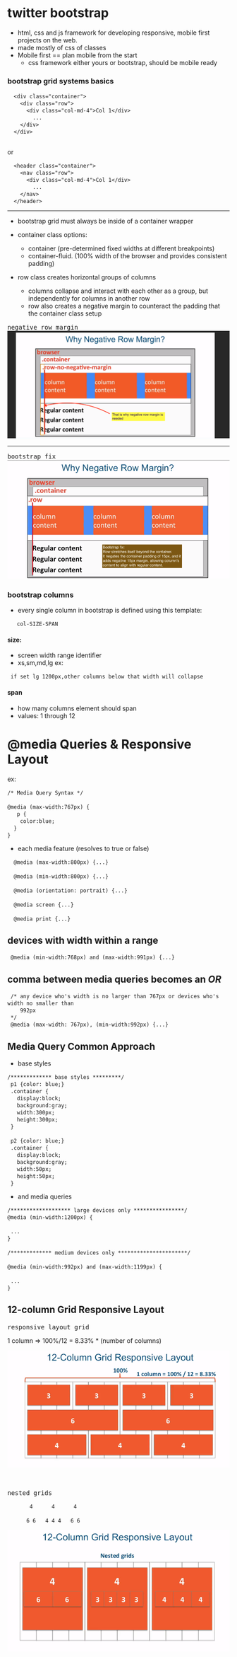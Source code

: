 # twitter bootstrap
- html, css and js framework for developing responsive, mobile first projects on the 
  web.
- made mostly of css of classes
- Mobile first == plan mobile from the start
  * css framework either yours or bootstrap, should be mobile ready

### bootstrap grid systems basics

```
  <div class="container">
    <div class="row">
      <div class="col-md-4">Col 1</div>
        ...
    </div>
  </div>


```

or 


```
  <header class="container">
    <nav class="row">
      <div class="col-md-4">Col 1</div>
        ...
    </nav>
  </header>

```

<hr/>

- bootstrap grid must always be inside of a container wrapper
- container class options:
  + container (pre-determined fixed widths at different breakpoints)
  + container-fluid. (100% width of the browser and provides consistent padding)

- row class creates horizontal groups of columns
  + columns collapse and interact with each other as a group, but independently
    for columns in another row
  + row also creates a negative margin to counteract the padding that the container
    class setup  


<kbd>negative row margin</kbd>
![](images/negativeRowMargin.png)

<hr/>

<kbd>bootstrap fix</kbd>
<br/>
![](images/bootstrapfix.png)



### bootstrap columns

- every single column in bootstrap is defined using this template:

```
   col-SIZE-SPAN
```

#### size: 
- screen width range identifier
- xs,sm,md,lg
ex:

```
 if set lg 1200px,other columns below that width will collapse

```
#### span
- how many columns element should span
- values: 1 through 12








# @media Queries & Responsive Layout

ex:

```
/* Media Query Syntax */

@media (max-width:767px) {
   p {
    color:blue;
  }
}
```
- each media feature (resolves to true or false)

```
  @media (max-width:800px) {...}

  @media (min-width:800px) {...}

  @media (orientation: portrait) {...}

  @media screen {...}

  @media print {...}

```

## devices with width within a range

```
 @media (min-width:768px) and (max-width:991px) {...}

```

## comma between media queries becomes an ***OR***

```
 /* any device who's width is no larger than 767px or devices who's width no smaller than
    992px
 */
 @media (max-width: 767px), (min-width:992px) {...}

```

## Media Query Common Approach

- base styles

```
/************* base styles *********/
 p1 {color: blue;}
 .container {
   display:block;
   background:gray;
   width:300px;
   height:300px;
 }

 p2 {color: blue;}
 .container {
   display:block;
   background:gray;
   width:50px;
   height:50px;
 }

```

- and media queries

```
/******************* large devices only ****************/
@media (min-width:1200px) {
 
 ...
}

/************* medium devices only **********************/

@media (min-width:992px) and (max-width:1199px) {
 
 ...
}

```

## 12-column Grid Responsive Layout

<kbd>responsive layout grid</kbd>

1 column => 100%/12 = 8.33% * (number of columns)

![](images/responsivelayout.png)

<br/>

<kbd>nested grids</kbd>

```
       4      4      4

      6 6   4 4 4   6 6
```

![](images/nestedgrids.png)






























